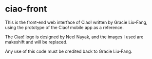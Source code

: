 # ciao-front

This is the front-end web interface of Ciao! written by Gracie Liu-Fang, using the prototype of the Ciao! mobile app as a reference. 

The Ciao! logo is designed by Neel Nayak, and the images I used are makeshift and will be replaced. 

Any use of this code must be credited back to Gracie Liu-Fang. 
